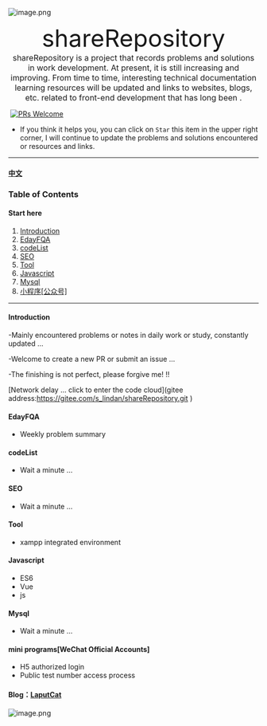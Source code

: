 ![image.png](https://i.loli.net/2020/04/08/D47fFg53xr2GEdk.png)									

<center><font size=8>shareRepository</font></center>



<center><font size=3>shareRepository is a project that records problems and solutions in work development. At present, it is still increasing and improving. From time to time, interesting technical documentation learning resources will be updated and links to websites, blogs, etc. related to front-end development that has long been .</font></center>

​																					[![PRs Welcome](https://img.shields.io/badge/PRs-welcome-brightgreen.svg?style=flat-square)](http://makeapullrequest.com)

* If you think it helps you, you can click on `Star` this item in the upper right corner, I will continue to update the problems and solutions encountered or resources and links.

***

#### [中文](https://gitee.com/s_lindan/shareRepository/blob/master/README.md)

### Table  of Contents

#### Start here

1. [Introduction](#Introduction)
2. [EdayFQA](#EdayFQA)
3. [codeList](#codeList)
4. [SEO](#SEO)
5. [Tool](#Tool)
6. [Javascript](#Javascript)
7. [Mysql](#Mysql)
8. [小程序[公众号]](#小程序[公众号])

___



#### Introduction
-Mainly encountered problems or notes in daily work or study, constantly updated ...

-Welcome to create a new PR or submit an issue ...

-The finishing is not perfect, please forgive me! !!

[Network delay ... click to enter the code cloud](gitee address:https://gitee.com/s_lindan/shareRepository.git )

#### EdayFQA

- Weekly problem summary

#### codeList

- Wait a minute ...

#### SEO

- Wait a minute ...

#### Tool

- xampp integrated environment

#### Javascript

- ES6
- Vue
- js

#### Mysql

- Wait a minute ...

#### mini programs[WeChat Official Accounts]

- H5 authorized login
- Public test number access process

#### Blog：[LaputCat](https://www.phpcoder.club/)

![image.png](https://i.loli.net/2020/04/08/w2lTrb8pREieOtJ.png)
